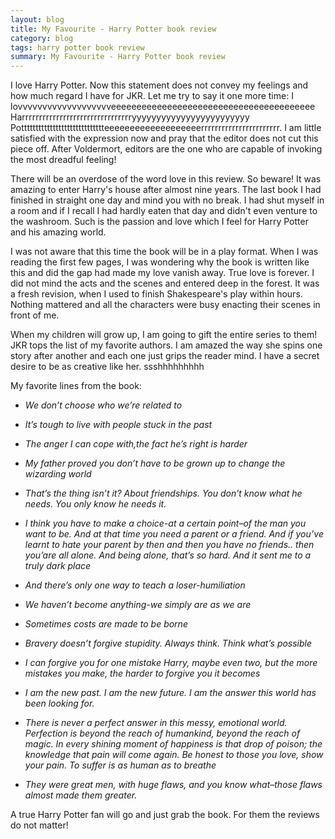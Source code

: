 ```yaml
---
layout: blog
title: My Favourite - Harry Potter book review
category: blog
tags: harry potter book review
summary: My Favourite - Harry Potter book review
---
```


I love Harry Potter. Now this statement does not convey my feelings and how much regard I have for JKR. Let me try to say it one more time: I lovvvvvvvvvvvvvvvvvvveeeeeeeeeeeeeeeeeeeeeeeeeeeeeeeeeeeeeeee Harrrrrrrrrrrrrrrrrrrrrrrrrrrrrrrryyyyyyyyyyyyyyyyyyyyyyyy Pottttttttttttttttttttttttttttteeeeeeeeeeeeeeeeeeerrrrrrrrrrrrrrrrrrrrrrr. I am little satisfied with the expression now and pray that the editor does not cut this piece off. After Voldermort, editors are the one who are capable of invoking the most dreadful feeling!

There will be an overdose of the word love in this review. So beware! It was amazing to enter Harry's house after almost nine years. The last book I had finished in straight one day and mind you with no break. I had shut myself in a room and if I recall I had hardly eaten that day and didn't even venture to the washroom. Such is the passion and love which I feel for Harry Potter and his amazing world.

I was not aware that this time the book will be in a play format. When I was reading the first few pages, I was wondering why the book is written like this and did the gap had made my love vanish away. True love is forever. I did not mind the acts and the scenes and entered deep in the forest. It was a fresh revision, when I used to finish Shakespeare's play within hours. Nothing mattered and all the characters were busy enacting their scenes in front of me. 

When my children will grow up, I am going to gift the entire series to them! JKR tops the list of my favorite authors. I am amazed the way she spins one story after another and each one just grips the reader mind. I have a secret desire to be as creative like her. ssshhhhhhhhh

My favorite lines from the book:

* *We don’t choose who we’re related to*

* *It’s tough to live with people stuck in the past*

* *The anger I can cope with,the fact he’s right is harder*
* *My father proved you don’t have to be grown up to change the wizarding world*
* *That’s the thing isn’t it? About friendships. You don’t know what he needs. You only know he needs it.*
* *I think you have to make a choice-at a certain point–of the man you want to be. And at that time you need a parent or a friend. And if you’ve learnt to hate your parent by then and then you have no friends.. then you’are  all alone. And being alone, that’s so hard. And it sent me to a truly dark place*
* *And there’s only one way to teach a loser-humiliation*
* *We haven’t become anything-we simply are as we are*
* *Sometimes costs are made to be borne*
* *Bravery doesn’t forgive stupidity. Always think. Think what’s possible*
* *I can forgive you for one mistake Harry, maybe even two, but the more mistakes you make, the harder to forgive you it becomes*
* *I am the new past. I am the new future. I am the answer this world has been looking for.*
* *There is never a perfect answer in this messy, emotional world. Perfection is beyond the reach of humankind, beyond the reach of magic. In every shining moment of happiness is that drop of poison; the knowledge that pain will come again. Be honest to those you love, show your pain. To suffer is as human as to breathe*
* *They were great men, with huge flaws, and you know what–those flaws almost made them greater.*

A true Harry Potter fan will go and just grab the book. For them the reviews do not matter!
